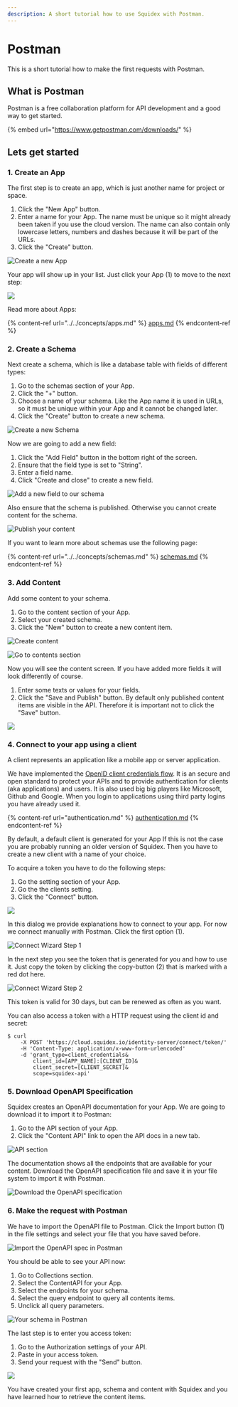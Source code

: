 ```yaml
---
description: A short tutorial how to use Squidex with Postman.
---
```


# Postman

This is a short tutorial how to make the first requests with Postman.

## What is Postman

Postman is a free collaboration platform for API development and a good way to get started.

{% embed url="https://www.getpostman.com/downloads/" %}

## Lets get started

### 1. Create an App

The first step is to create an app, which is just another name for project or space.

1. Click the "New App" button.
2. Enter a name for your App. The name must be unique so it might already been taken if you use the cloud version. The name can also contain only lowercase letters, numbers and dashes because it will be part of the URLs.
3. Click the "Create" button.

![Create a new App](<../../../.gitbook/assets/image (57) (2) (2) (2) (2) (2) (2).png>)

Your app will show up in your list. Just click your App (1) to move to the next step:

![](<../../../.gitbook/assets/image (42).png>)

Read more about Apps:

{% content-ref url="../../concepts/apps.md" %}
[apps.md](../../concepts/apps.md)
{% endcontent-ref %}

### 2. Create a Schema

Next create a schema, which is like a database table with fields of different types:

1. Go to the schemas section of your App.
2. Click the "+" button.
3. Choose a name of your schema. Like the App name it is used in URLs, so it must be unique within your App and it cannot be changed later.
4. Click the "Create" button to create a new schema.

![Create a new Schema](<../../../.gitbook/assets/image (43).png>)

Now we are going to add a new field:

1. Click the "Add Field" button in the bottom right of the screen.
2. Ensure that the field type is set to "String".
3. Enter a field name.
4. Click "Create and close" to create a new field.

![Add a new field to our schema](<../../../.gitbook/assets/image (69) (1) (1).png>)

Also ensure that the schema is published. Otherwise you cannot create content for the schema.

![Publish your content](<../../../.gitbook/assets/image (45).png>)

If you want to learn more about schemas use the following page:

{% content-ref url="../../concepts/schemas.md" %}
[schemas.md](../../concepts/schemas.md)
{% endcontent-ref %}

### 3. Add Content

Add some content to your schema.

1. Go to the content section of your App.
2. Select your created schema.
3. Click the "New" button to create a new content item.

![Create content](<../../../.gitbook/assets/image (46).png>)

![Go to contents section](<../../../.gitbook/assets/contents (1).png>)

Now you will see the content screen. If you have added more fields it will look differently of course.

1. Enter some texts or values for your fields.
2. Click the "Save and Publish" button. By default only published content items are visible in the API. Therefore it is important not to click the "Save" button.

![](<../../../.gitbook/assets/image (47).png>)

### 4. Connect to your app using a client

A client represents an application like a mobile app or server application.

We have implemented the [OpenID client credentials flow](https://docs.axway.com/u/documentation/api\_gateway/7.5.3/webhelp\_portal\_oauth/Content/OAuthGuideTopics/oauth\_flows\_client\_credentials.). It is an secure and open standard to protect your APIs and to provide authentication for clients (aka applications) and users. It is also used big big players like Microsoft, Github and Google. When you login to applications using third party logins you have already used it.

{% content-ref url="authentication.md" %}
[authentication.md](authentication.md)
{% endcontent-ref %}

By default, a default client is generated for your App If this is not the case you are probably running an older version of Squidex. Then you have to create a new client with a name of your choice.

To acquire a token you have to do the following steps:

1. Go the setting section of your App.
2. Go the the clients setting.
3. Click the "Connect" button.

![](<../../../.gitbook/assets/image (65) (1) (1) (1).png>)

In this dialog we provide explanations how to connect to your app. For now we connect manually with Postman. Click the first option (1).

![Connect Wizard Step 1](<../../../.gitbook/assets/image (48).png>)

In the next step you see the token that is generated for you and how to use it. Just copy the token by clicking the copy-button (2) that is marked with a red dot here.

![Connect Wizard Step 2](<../../../.gitbook/assets/image (49).png>)

This token is valid for 30 days, but can be renewed as often as you want.

You can also access a token with a HTTP request using the client id and secret:

```
$ curl
    -X POST 'https://cloud.squidex.io/identity-server/connect/token/' 
    -H 'Content-Type: application/x-www-form-urlencoded' 
    -d 'grant_type=client_credentials&
        client_id=[APP_NAME]:[CLIENT_ID]&
        client_secret=[CLIENT_SECRET]&
        scope=squidex-api'
```

### 5. Download OpenAPI Specification

Squidex creates an OpenAPI documentation for your App. We are going to download it to import it to Postman:

1. Go to the API section of your App.
2. Click the "Content API" link to open the API docs in a new tab.

![API section](<../../../.gitbook/assets/image (50).png>)

The documentation shows all the endpoints that are available for your content. Download the OpenAPI specification file and save it in your file system to import it with Postman.

![Download the OpenAPI specification](<../../../.gitbook/assets/image (51).png>)

### 6. Make the request with Postman

We have to import the OpenAPI file to Postman. Click the Import button (1) in the file settings and select your file that you have saved before.

![Import the OpenAPI spec in Postman](<../../../.gitbook/assets/image (53).png>)

You should be able to see your API now:

1. Go to Collections section.
2. Select the ContentAPI for your App.
3. Select the endpoints for your schema.
4. Select the query endpoint to query all contents items.
5. Unclick all query parameters.

![Your schema in Postman](<../../../.gitbook/assets/image (54).png>)

The last step is to enter you access token:

1. Go to the Authorization settings of your API.
2. Paste in your access token.
3. Send your request with the "Send" button.

![](<../../../.gitbook/assets/image (55).png>)

You have created your first app, schema and content with Squidex and you have learned how to retrieve the content items.
